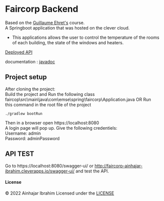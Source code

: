 # Faircorp Backend 
Based on the [Guillaume Ehret's](https://dev-mind.fr/) course.    
A Springboot application that was hosted on the clever cloud. 
- This applications allows the user to control the temperature of the rooms of each building, the state of the windows and heaters.

[Deployed API](http://faircorp-ainhajar-ibrahim.cleverapps.io/) 

documentation : [javadoc](https://ainhajar-ibrahim.github.io/faircop/docs/docs/index.html)
## Project setup
After cloning the project:  
Build the project and Run the following class faircop\src\main\java\com\emse\spring\faircorp\Application.java
OR
Run this command in the root file of the project
```
./gradlew bootRun
```  
Then in a browser open https://localhost:8080  
A login page will pop up. Give the following credentiels:  
Username: admin  
Password: adminPassword
## API TEST  
Go to https://localhost:8080/swagger-ui/ or http://faircorp-ainhajar-ibrahim.cleverapps.io/swagger-ui/ and test the API. 
#### License
©️ 2022 Ainhajar Ibrahim
Licensed under the [LICENSE](LICENSE)

